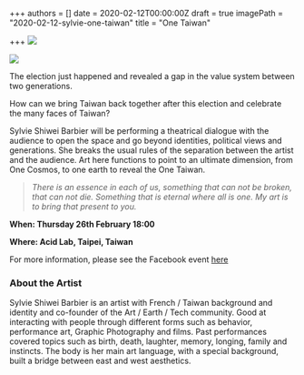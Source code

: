 +++
authors = []
date = 2020-02-12T00:00:00Z
draft = true
imagePath = "2020-02-12-sylvie-one-taiwan"
title = "One Taiwan"

+++
![](/images/2020/02/12/2020-02-12-sylvie-one-taiwan.jpg)

![](/images/2020/02/12/2020-02-12-sylvie-one-taiwan.jpg)

The election just happened and revealed a gap in the value system between two generations.

How can we bring Taiwan back together after this election and celebrate the many faces of Taiwan?

Sylvie Shiwei Barbier will be performing a theatrical dialogue with the audience to open the space and go beyond identities, political views and generations. She breaks the usual rules of the separation between the artist and the audience. Art here functions to point to an ultimate dimension, from One Cosmos, to one earth to reveal the One Taiwan.

> _There is an essence in each of us, something that can not be broken, that can not die. Something that is eternal where all is one. My art is to bring that present to you._

**When: Thursday 26th February 18:00**

**Where: Acid Lab, Taipei, Taiwan**

For more information, please see the Facebook event [here](https://www.facebook.com/events/212832703212522/ "here")

### About the Artist

Sylvie Shiwei Barbier is an artist with French / Taiwan background and identity and co-founder of the Art / Earth / Tech community. Good at interacting with people through different forms such as behavior, performance art, Graphic Photography and films. Past performances covered topics such as birth, death, laughter, memory, longing, family and instincts. The body is her main art language, with a special background, built a bridge between east and west aesthetics.